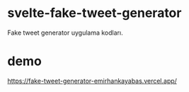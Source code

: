 # svelte-fake-tweet-generator
Fake tweet generator uygulama kodları.

# demo
https://fake-tweet-generator-emirhankayabas.vercel.app/
